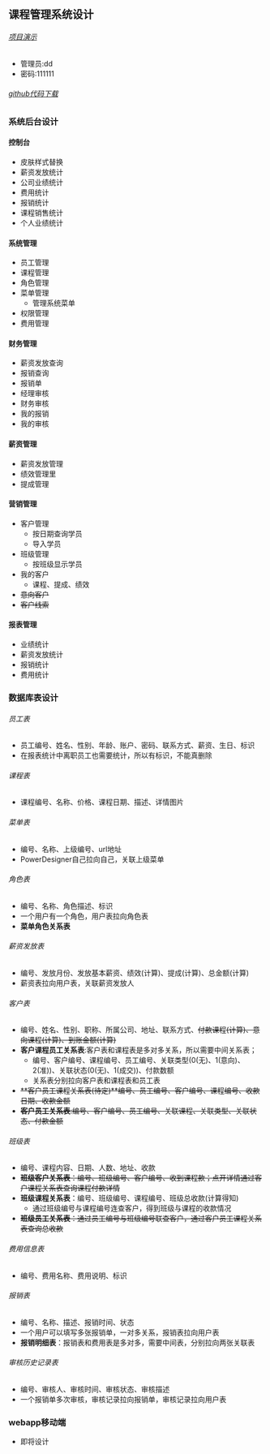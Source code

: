 ## 课程管理系统设计

###### [项目演示](http://www.mojianxi.com:9000/businesscourse)   

- 管理员:dd
- 密码:111111

###### [github代码下载](https://github.com/Mojianxi/businesscourse.git)   

### 系统后台设计

#### 控制台

* 皮肤样式替换
* 薪资发放统计
* 公司业绩统计
* 费用统计
* 报销统计
* 课程销售统计
* 个人业绩统计

#### 系统管理

* 员工管理
* 课程管理
* 角色管理
* 菜单管理
  * 管理系统菜单
* 权限管理
* 费用管理

#### 财务管理

* 薪资发放查询
* 报销查询
* 报销单
* 经理审核
* 财务审核
* 我的报销
* 我的审核

#### 薪资管理

* 薪资发放管理
* 绩效管理里
* 提成管理

#### 营销管理

* 客户管理
  * 按日期查询学员
  * 导入学员
* 班级管理
  * 按班级显示学员
* 我的客户
  * 课程、提成、绩效
* ~~意向客户~~
* ~~客户线索~~

#### 报表管理

* 业绩统计
* 薪资发放统计
* 报销统计
* 费用统计

### 数据库表设计

###### 员工表

* 员工编号、姓名、性别、年龄、账户、密码、联系方式、薪资、生日、标识
* 在报表统计中离职员工也需要统计，所以有标识，不能真删除

###### 课程表

* 课程编号、名称、价格、课程日期、描述、详情图片

###### 菜单表

* 编号、名称、上级编号、url地址
* PowerDesigner自己拉向自己，关联上级菜单

###### 角色表

* 编号、名称、角色描述、标识
* 一个用户有一个角色，用户表拉向角色表
* **菜单角色关系表**

###### 薪资发放表

* 编号、发放月份、发放基本薪资、绩效(计算)、提成(计算)、总金额(计算)
* 薪资表拉向用户表，关联薪资发放人

###### 客户表

* 编号、姓名、性别、职称、所属公司、地址、联系方式、~~付款课程(计算)、意向课程(计算)、到账金额(计算)~~
* **客户课程员工关系表**:客户表和课程表是多对多关系，所以需要中间关系表；
  * 编号、客户编号、课程编号、员工编号、关联类型(0(无)、1(意向)、2(准))、关联状态(0(无)、1(成交))、付款数额
  * 关系表分别拉向客户表和课程表和员工表
* ~~**客户员工课程关系表(待定)**编号、员工编号、客户编号、课程编号、收款日期、收款金额~~
* ~~**客户员工关系表**:编号、客户编号、员工编号、关联课程、关联类型、关联状态、付款金额~~

###### 班级表

* 编号、课程内容、日期、人数、地址、收款
* ~~**班级客户关系表**：编号、班级编号、客户编号、收到课程款；点开详情通过客户课程关系表查询课程付款详情~~
* **班级课程关系表**：编号、班级编号、课程编号、班级总收款(计算得知)
  * 通过班级编号与课程编号连查客户，得到班级与课程的收款情况
* ~~**班级员工关系表**：通过员工编号与班级编号联查客户，通过客户员工课程关系表查询总收款~~

###### 费用信息表

* 编号、费用名称、费用说明、标识

###### 报销表

* 编号、名称、描述、报销时间、状态
* 一个用户可以填写多张报销单，一对多关系，报销表拉向用户表
* **报销明细表**：报销表和费用表是多对多，需要中间表，分别拉向两张关联表

###### 审核历史记录表

* 编号、审核人、审核时间、审核状态、审核描述
* 一个报销单多次审核，审核记录拉向报销单，审核记录拉向用户表

### webapp移动端

* 即将设计
